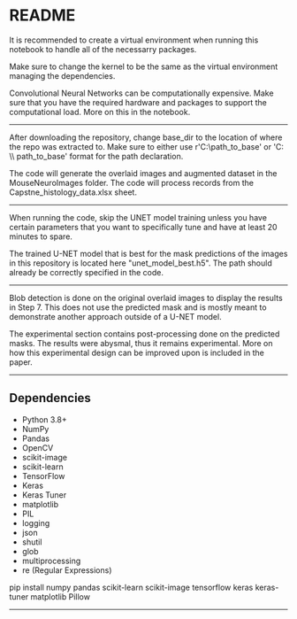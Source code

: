 # README

It is recommended to create a virtual environment when running this notebook to handle all of the necessarry packages. 

Make sure to change the kernel to be the same as the virtual environment managing the dependencies.

Convolutional Neural Networks can be computationally expensive. Make sure that you have the required hardware and packages to support the computational load. More on this in the notebook.

----------------------------------------------------------------------------------------------------------------------

After downloading the repository, change base_dir to the location of where the repo was extracted to. Make sure to either use r'C:\path_to_base' or 'C: \\\ path_to_base' format for the path declaration.

The code will generate the overlaid images and augmented dataset in the MouseNeuroImages folder. The code will process records from the Capstne_histology_data.xlsx sheet.

----------------------------------------------------------------------------------------------------------------------

When running the code, skip the UNET model training unless you have certain parameters that you want to specifically tune and have at least 20 minutes to spare.

The trained U-NET model that is best for the mask predictions of the images in this repository is located here "unet_model_best.h5". The path should already be correctly specified in the code.

-----------------------------------------------------------------------------------------------------------------------

Blob detection is done on the original overlaid images to display the results in Step 7. This does not use the predicted mask and is mostly meant to demonstrate another approach outside of a U-NET model.

The experimental section contains post-processing done on the predicted masks. The results were abysmal, thus it remains experimental. More on how this experimental design can be improved upon is included in the paper.

---------------------------------------------------------------------------------------------------------------------

## Dependencies

- Python 3.8+
- NumPy
- Pandas
- OpenCV
- scikit-image
- scikit-learn
- TensorFlow
- Keras
- Keras Tuner
- matplotlib
- PIL
- logging
- json
- shutil
- glob
- multiprocessing
- re (Regular Expressions)
  
pip install numpy pandas scikit-learn scikit-image tensorflow keras keras-tuner matplotlib Pillow


-----------------------------------------------------------------------------------------------------------------------





